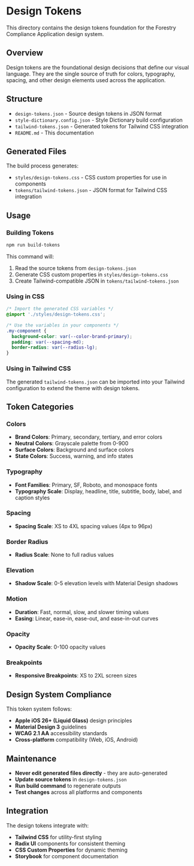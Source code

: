 # Design Tokens

This directory contains the design tokens foundation for the Forestry Compliance Application design system.

## Overview

Design tokens are the foundational design decisions that define our visual language. They are the single source of truth for colors, typography, spacing, and other design elements used across the application.

## Structure

- `design-tokens.json` - Source design tokens in JSON format
- `style-dictionary.config.json` - Style Dictionary build configuration
- `tailwind-tokens.json` - Generated tokens for Tailwind CSS integration
- `README.md` - This documentation

## Generated Files

The build process generates:
- `styles/design-tokens.css` - CSS custom properties for use in components
- `tokens/tailwind-tokens.json` - JSON format for Tailwind CSS integration

## Usage

### Building Tokens

```bash
npm run build-tokens
```

This command will:
1. Read the source tokens from `design-tokens.json`
2. Generate CSS custom properties in `styles/design-tokens.css`
3. Create Tailwind-compatible JSON in `tokens/tailwind-tokens.json`

### Using in CSS

```css
/* Import the generated CSS variables */
@import './styles/design-tokens.css';

/* Use the variables in your components */
.my-component {
  background-color: var(--color-brand-primary);
  padding: var(--spacing-md);
  border-radius: var(--radius-lg);
}
```

### Using in Tailwind CSS

The generated `tailwind-tokens.json` can be imported into your Tailwind configuration to extend the theme with design tokens.

## Token Categories

### Colors
- **Brand Colors**: Primary, secondary, tertiary, and error colors
- **Neutral Colors**: Grayscale palette from 0-900
- **Surface Colors**: Background and surface colors
- **State Colors**: Success, warning, and info states

### Typography
- **Font Families**: Primary, SF, Roboto, and monospace fonts
- **Typography Scale**: Display, headline, title, subtitle, body, label, and caption styles

### Spacing
- **Spacing Scale**: XS to 4XL spacing values (4px to 96px)

### Border Radius
- **Radius Scale**: None to full radius values

### Elevation
- **Shadow Scale**: 0-5 elevation levels with Material Design shadows

### Motion
- **Duration**: Fast, normal, slow, and slower timing values
- **Easing**: Linear, ease-in, ease-out, and ease-in-out curves

### Opacity
- **Opacity Scale**: 0-100 opacity values

### Breakpoints
- **Responsive Breakpoints**: XS to 2XL screen sizes

## Design System Compliance

This token system follows:
- **Apple iOS 26+ (Liquid Glass)** design principles
- **Material Design 3** guidelines
- **WCAG 2.1 AA** accessibility standards
- **Cross-platform** compatibility (Web, iOS, Android)

## Maintenance

- **Never edit generated files directly** - they are auto-generated
- **Update source tokens** in `design-tokens.json`
- **Run build command** to regenerate outputs
- **Test changes** across all platforms and components

## Integration

The design tokens integrate with:
- **Tailwind CSS** for utility-first styling
- **Radix UI** components for consistent theming
- **CSS Custom Properties** for dynamic theming
- **Storybook** for component documentation

